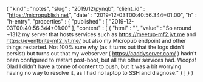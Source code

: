 {
  "kind" : "notes",
  "slug" : "2019/12/pynqb",
  "client_id" : "https://micropublish.net",
  "date" : "2019-12-03T00:40:56.344+01:00",
  "h" : "h-entry",
  "properties" : {
    "published" : [ "2019-12-03T00:40:56.344+01:00" ],
    "content" : [ {
      "html" : "",
      "value" : "So around ~1312 my server that hosts services such as https://meetup-mf2.jvt.me and https://eventbrite-mf2.jvt.me/ but also my Micropub endpoint and other things restarted. Not 100% sure why (as it turns out that the logs didn't persist) but turns out that my webserver ( https://caddyserver.com/ ) hadn't been configured to restart post-boot, but all the other services had. Woops! Glad I didn't have a tonne of content to push, but it was a bit worrying having no way to resolve it, as I had no laptop to SSH and diagnose."
    } ]
  }
}
